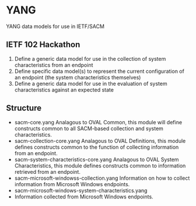 # YANG
YANG data models for use in IETF/SACM

## IETF 102 Hackathon
1. Define a generic data model for use in the collection of system characteristics from an endpoint
2. Define specific data model(s) to represent the current configuration of an endpoint (the system characteristics themselves)
3. Define a generic data model for use in the evaluation of system characteristics against an expected state

## Structure
- sacm-core.yang
Analagous to OVAL Common, this module will define constructs common to all SACM-based collection and system characteristics.
- sacm-collection-core.yang
Analagous to OVAL Definitions, this module defines constructs common to the function of collecting information from an endpoint.
- sacm-system-characteristics-core.yang
Analagous to OVAL System Characteristics, this module defines constructs common to information retrieved from an endpoint.
- sacm-microsoft-windowss-collection.yang
Information on how to collect information from Microsoft Windows endpoints.
- sacm-microsoft-windows-system-characteristics.yang
- Information collected from Microsoft Windows endpoints.
